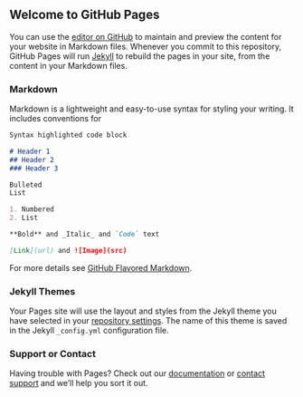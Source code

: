 ## Welcome to GitHub Pages

You can use the [editor on GitHub](https://github.com/MilesBurgess/MilesBurgess.github.io/edit/master/README.md) to maintain and preview the content for your website in Markdown files.
Whenever you commit to this repository, GitHub Pages will run [Jekyll](https://jekyllrb.com/) to rebuild the pages in your site, from the content in your Markdown files.
 
 ### Markdown
 
 Markdown is a lightweight and easy-to-use syntax for styling your writing. It includes conventions for

 ```markdown
 Syntax highlighted code block
 
 # Header 1
 ## Header 2
 ### Header 3
 
 Bulleted
 List
 
 1. Numbered
 2. List
 
 **Bold** and _Italic_ and `Code` text
 
 [Link](url) and ![Image](src)
 ```
 
 For more details see [GitHub Flavored Markdown](https://guides.github.com/features/mastering-markdown/).
 
 ### Jekyll Themes
 
 Your Pages site will use the layout and styles from the Jekyll theme you have selected in your [repository settings](https://github.com/MilesBurgess/MilesBurgess.github.io/settings). The name of this theme is saved in the Jekyll `_config.yml` configuration file.
 
 ### Support or Contact
 
 Having trouble with Pages? Check out our [documentation](https://help.github.com/categories/github-pages-basics/) or [contact support](https://github.com/contact) and we’ll help you sort it out.
